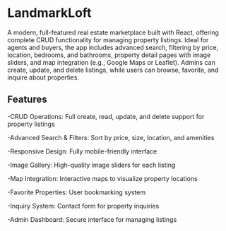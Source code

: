 # LandmarkLoft

A modern, full-featured real estate marketplace built with React, offering complete CRUD functionality for managing property listings. Ideal for agents and buyers, the app includes advanced search, filtering by price, location, bedrooms, and bathrooms, property detail pages with image sliders, and map integration (e.g., Google Maps or Leaflet). Admins can create, update, and delete listings, while users can browse, favorite, and inquire about properties.

## Features

-CRUD Operations: Full create, read, update, and delete support for property listings

-Advanced Search & Filters: Sort by price, size, location, and amenities

-Responsive Design: Fully mobile-friendly interface

-Image Gallery: High-quality image sliders for each listing

-Map Integration: Interactive maps to visualize property locations

-Favorite Properties: User bookmarking system

-Inquiry System: Contact form for property inquiries

-Admin Dashboard: Secure interface for managing listings
